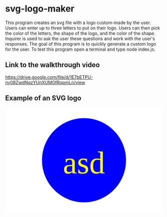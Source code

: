 # svg-logo-maker

This program creates an svg file with a logo custom-made by the user. Users can enter up to three letters to put on their logo. Users can then pick the color of the letters, the shape of the logo, and the color of the shape. Inquirer is used to ask the user these questions and work with the user's responses. The goal of this program is to quickly generate a custom logo for the user. To test this program open a terminal and type node index.js.

## Link to the walkthrough video

https://drive.google.com/file/d/1E7bETPU-ny08ZwdNqzYUnXUMGfRqpmLn/view

## Example of an SVG logo

![Example svg logo](./logo.svg)